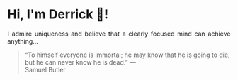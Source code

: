 # Hi, I'm Derrick 👋!
<p align="justify">I admire uniqueness and believe that a clearly focused mind can achieve anything...</p> 
<!-- #quote-start -->
<blockquote>&ldquo;To himself everyone is immortal; he may know that he is going to die, but he can never know he is dead.&rdquo; &mdash; <footer>Samuel Butler</footer></blockquote>
<!-- #quote-end -->
